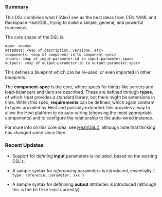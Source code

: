 
### Summary

This DSL combines what I (Alex) see as the best ideas from CFN YAML and Rackspace Heat/DSL,
trying to make a simple, general, and powerful framework.

The core shape of the DSL is:

    name: <name>
    metadata: <map of description, versions, etc>
    components: <map of component-id to component-spec>
    inputs: <map of input-parameter-id to input-parameter-spec>
    outputs: <map of output-parameter-id to output-parameter-spec>

This defines a blueprint which can be re-used, or even imported in
other blueprints.

The **component-spec** is the core, where specs for things like 
servers and load-balancers and tiers are described.
These are defined through **types**, of which Heat provides
a standard library, but there might be extensions in time.
Within this spec, **requirements** can be defined, which again
conform to types provided by Heat and possibly extended:
this provides a way to allow the Heat platform to do auto-wiring
(choosing the most appropriate components) and to configure the
relationship to the auto-wired instance.

For more info on this core idea, see
[Heat/DSL2](https://wiki.openstack.org/wiki/Heat/DSL2),
although note that thinking has changed some since then.


### Recent Updates

* Support for _defining_ **input** parameters is included, based on the existing DSL's.

* A sample syntax for _referencing_ parameters is introduced,
  essentially `{ type: reference, parameter: xxx }`

* A sample syntax for definining **output** attributes is introduced
  (although this is the bit I like least currently) 
